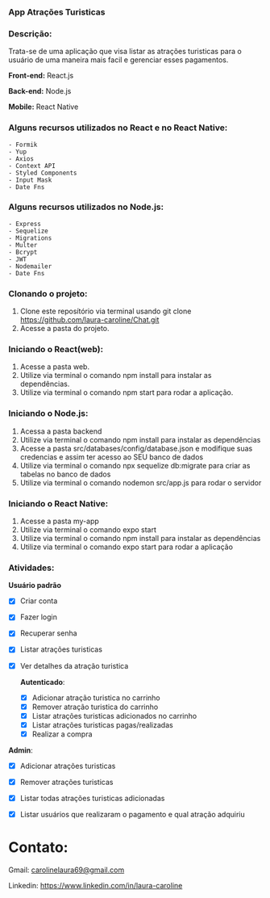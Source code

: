 
### App Atrações Turisticas              

### Descrição:
Trata-se de uma aplicação que visa listar as atrações turisticas para o usuário de uma maneira mais facil
e gerenciar esses pagamentos.


**Front-end:** React.js

**Back-end:** Node.js

**Mobile:** React Native

### Alguns recursos utilizados no React e no React Native:

    - Formik 
    - Yup
    - Axios
    - Context API
    - Styled Components
    - Input Mask
    - Date Fns
    

### Alguns recursos utilizados no Node.js:

    - Express
    - Sequelize
    - Migrations
    - Multer
    - Bcrypt
    - JWT
    - Nodemailer
    - Date Fns
    
### Clonando o projeto:

1. Clone este reposítório via terminal usando git clone https://github.com/laura-caroline/Chat.git
2. Acesse a pasta do projeto.

### Iniciando o React(web):

1. Acesse a pasta web.
2. Utilize via terminal o comando npm install para instalar as dependências.
3. Utilize via terminal o comando npm start para rodar a aplicação.

### Iniciando o Node.js:

1. Acessa a pasta backend
2. Utilize via terminal o comando npm install para instalar as dependências
3. Acesse a pasta src/databases/config/database.json e modifique suas credencias e assim ter acesso ao SEU banco de dados
4. Utilize via terminal o comando npx sequelize db:migrate para criar as tabelas no banco de dados
5. Utilize via terminal o comando nodemon src/app.js para rodar o servidor


### Iniciando o React Native:

1. Acesse a pasta my-app
2. Utilize via terminal o comando expo start
3. Utilize via terminal o comando npm install para instalar as dependências
4. Utilize via terminal o comando expo start para rodar a aplicação


### Atividades:

**Usuário padrão**
- [x] Criar conta
- [x] Fazer login
- [x] Recuperar senha
- [x] Listar atrações turisticas
- [x] Ver detalhes da atração turistica

  **Autenticado**:
  
    - [x] Adicionar atração turistica no carrinho
    - [x] Remover atração turistica do carrinho
    - [x] Listar atrações turisticas adicionados no carrinho
    - [x] Listar atrações turisticas pagas/realizadas
    - [x] Realizar a compra
    
 **Admin**:
 - [x] Adicionar atrações turisticas
 - [x] Remover atrações turisticas
 - [x] Listar todas atrações turisticas adicionadas
 - [x] Listar usuários que realizaram o pagamento e qual atração adquiriu 
 
    
    
    





# Contato:

  Gmail: carolinelaura69@gmail.com 
  
  Linkedin: https://www.linkedin.com/in/laura-caroline

